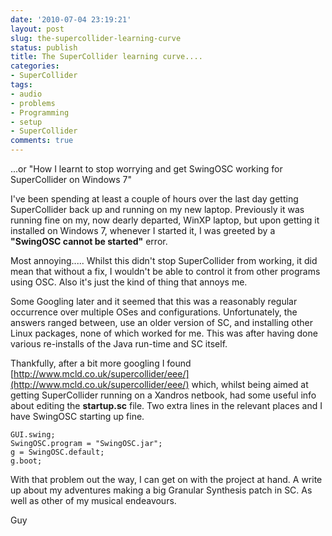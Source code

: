 ```yaml
---
date: '2010-07-04 23:19:21'
layout: post
slug: the-supercollider-learning-curve
status: publish
title: The SuperCollider learning curve....
categories:
- SuperCollider
tags:
- audio
- problems
- Programming
- setup
- SuperCollider
comments: true
---
```


...or "How I learnt to stop worrying and get SwingOSC working for SuperCollider on Windows 7"

I've been spending at least a couple of hours over the last day getting SuperCollider back up and running on my new laptop. Previously it was running fine on my, now dearly departed, WinXP laptop, but upon getting it installed on Windows 7, whenever I started it, I was greeted by a **"SwingOSC cannot be started"** error.

Most annoying..... Whilst this didn't stop SuperCollider from working, it did mean that without a fix, I wouldn't be able to control it from other programs using OSC. Also it's just the kind of thing that annoys me.

Some Googling later and it seemed that this was a reasonably regular occurrence over multiple OSes and configurations. Unfortunately, the answers ranged between, use an older version of SC, and installing other Linux packages, none of which worked for me. This was after having done various re-installs of the Java run-time and SC itself.

Thankfully, after a bit more googling I found [http://www.mcld.co.uk/supercollider/eee/](http://www.mcld.co.uk/supercollider/eee/) which, whilst being aimed at getting SuperCollider running on a Xandros netbook, had some useful info about editing the **startup.sc** file. Two extra lines in the relevant places and I have SwingOSC starting up fine.


    
    GUI.swing;
    SwingOSC.program = "SwingOSC.jar";
    g = SwingOSC.default;
    g.boot;
    



With that problem out the way, I can get on with the project at hand. A write up about my adventures making a big Granular Synthesis patch in SC. As well as other of my musical endeavours.

Guy
